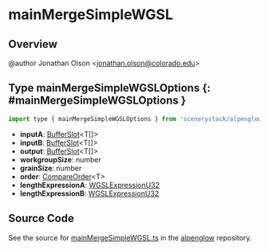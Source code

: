 # mainMergeSimpleWGSL

## Overview

@author Jonathan Olson &lt;jonathan.olson@colorado.edu&gt;

## Type mainMergeSimpleWGSLOptions {: #mainMergeSimpleWGSLOptions }


```js
import type { mainMergeSimpleWGSLOptions } from 'scenerystack/alpenglow';
```
- **inputA**: [BufferSlot](../alpenglow/BufferSlot.md)&lt;T[]&gt;
- **inputB**: [BufferSlot](../alpenglow/BufferSlot.md)&lt;T[]&gt;
- **output**: [BufferSlot](../alpenglow/BufferSlot.md)&lt;T[]&gt;
- **workgroupSize**: <span style="color: hsla(calc(var(--md-hue) + 180deg),80%,40%,1);">number</span>
- **grainSize**: <span style="color: hsla(calc(var(--md-hue) + 180deg),80%,40%,1);">number</span>
- **order**: [CompareOrder](../alpenglow/ConcreteType.md#CompareOrder)&lt;T&gt;
- **lengthExpressionA**: [WGSLExpressionU32](../alpenglow/WGSLString.md#WGSLExpressionU32)
- **lengthExpressionB**: [WGSLExpressionU32](../alpenglow/WGSLString.md#WGSLExpressionU32)




## Source Code

See the source for [mainMergeSimpleWGSL.ts](https://github.com/phetsims/alpenglow/blob/main/js/webgpu/wgsl/gpu/mainMergeSimpleWGSL.ts) in the [alpenglow](https://github.com/phetsims/alpenglow) repository.
